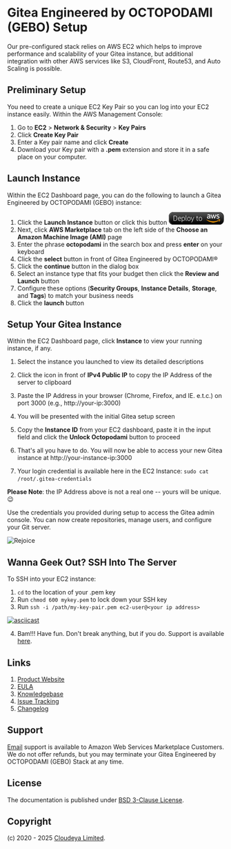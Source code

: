 # Gitea Engineered by OCTOPODAMI (GEBO) Setup

Our pre-configured stack relies on AWS EC2 which helps to improve performance and scalability of your Gitea instance, but additional integration with other AWS services like S3, CloudFront, Route53, and Auto Scaling is possible.

## Preliminary Setup

You need to create a unique EC2 Key Pair so you can log into your EC2 instance easily. Within the AWS Management Console:

1. Go to **EC2** > **Network & Security** > **Key Pairs**
2. Click **Create Key Pair**
3. Enter a Key pair name and click **Create**
4. Download your Key pair with a **.pem** extension and store it in a safe place on your computer.

## Launch Instance

Within the EC2 Dashboard page, you can do the following to launch a Gitea Engineered by OCTOPODAMI (GEBO) instance:

1. Click the **Launch Instance** button or click this button [![Launch Stack](./images/launch-stack.png?raw=true)](https://go.aws/3I778nB)
2. Next, click **AWS Marketplace** tab on the left side of the **Choose an Amazon Machine Image (AMI)** page
3. Enter the phrase **octopodami** in the search box and press **enter** on your keyboard
4. Click the **select** button in front of Gitea Engineered by OCTOPODAMI®
5. Click the **continue** button in the dialog box
6. Select an instance type that fits your budget then click the **Review and Launch** button
7. Configure these options (**Security Groups**, **Instance Details**, **Storage**, and **Tags**) to match your business needs
8. Click the **launch** button

## Setup Your Gitea Instance

Within the EC2 Dashboard page, click **Instance** to view your running instance, if any.

1. Select the instance you launched to view its detailed descriptions
2. Click the icon in front of **IPv4 Public IP** to copy the IP Address of the server to clipboard
3. Paste the IP Address in your browser (Chrome, Firefox, and IE. e.t.c.) on port 3000 (e.g., http://your-ip:3000)
4. You will be presented with the initial Gitea setup screen

5. Copy the **Instance ID** from your EC2 dashboard, paste it in the input field and click the **Unlock Octopodami** button to proceed
6. That's all you have to do. You will now be able to access your new Gitea instance at http://your-instance-ip:3000
7. Your login credential is available here in the EC2 Instance: `sudo cat /root/.gitea-credentials`

**Please Note**: the IP Address above is not a real one -- yours will be unique. :wink:

Use the credentials you provided during setup to access the Gitea admin console. You can now create repositories, manage users, and configure your Git server.

![Rejoice](https://media.giphy.com/media/26xBFFYvGNMfPo9QQ/giphy.gif?raw=true "Rejoice")

## Wanna Geek Out? SSH Into The Server

To SSH into your EC2 instance:

1. ```cd``` to the location of your .pem key
2. Run ```chmod 600 mykey.pem``` to lock down your SSH key
3. Run ```ssh -i /path/my-key-pair.pem ec2-user@<your ip address>```

[![asciicast](https://asciinema.org/a/461919.svg)](https://asciinema.org/a/461919)

4. Bam!!! Have fun. Don't break anything, but if you do. Support is available [here](mailto:tech@cloudeya.org).

## Links

1. [Product Website](https://aws.amazon.com/marketplace/pp/prodview-iyn7nuvxxqcjg)
2. [EULA](./octopodamiEULA.txt)
3. [Knowledgebase](https://github.com/cloudeyalimited/gitea-engineered-by-octopodami/-/wikis/home)
4. [Issue Tracking](https://github.com/cloudeyalimited/gitea-engineered-by-octopodami/-/issues)
5. [Changelog](./changelog.md)

## Support

[Email](mailto:tech@cloudeya.org) support is available to Amazon Web Services Marketplace Customers. We do not offer refunds, but you may terminate your Gitea Engineered by OCTOPODAMI (GEBO) Stack at any time.

## License

The documentation is published under [BSD 3-Clause License](license.txt).

## Copyright

(c) 2020 - 2025 [Cloudeya Limited](https://cloudeya.org).